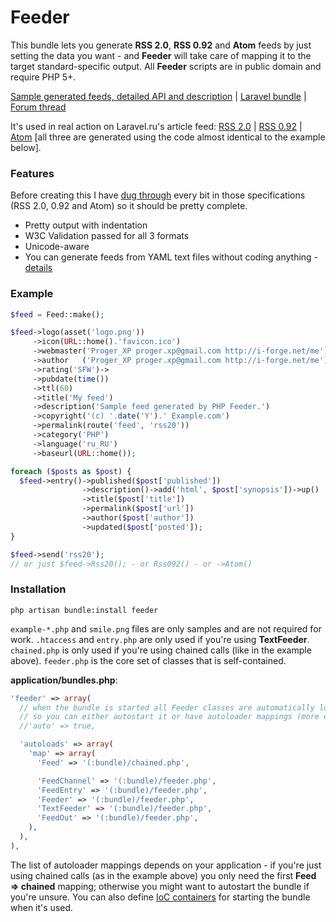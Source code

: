 # Feeder

This bundle  lets you generate **RSS 2.0**, **RSS 0.92** and **Atom** feeds by just setting the data you want - and __Feeder__ will take care of mapping it to the target standard-specific output. All __Feeder__ scripts are in public domain and require PHP 5+.

[Sample generated feeds, detailed API and description](http://proger.i-forge.net/PHP_Feeder/7sg) | [Laravel bundle](http://bundles.laravel.com/bundle/detail/feeder) | [Forum thread](http://forums.laravel.com/viewtopic.php?id=1160)

It's used in real action on Laravel.ru's article feed: [RSS 2.0](http://laravel.ru/feed/articles/rss20) | [RSS 0.92](http://laravel.ru/feed/articles/rss092) | [Atom](http://laravel.ru/feed/articles/atom) [all three are generated using the code almost identical to the example below].

### Features
Before creating this I have [dug through](http://proger.i-forge.net/Syndication_formats_%E2%80%93_RSS_0_92_2_0_-amp_Atom_1_0/7Zf) every bit in those specifications (RSS 2.0, 0.92 and Atom) so it should be pretty complete.

- Pretty output with indentation
- W3C Validation passed for all 3 formats
- Unicode-aware
- You can generate feeds from YAML text files without coding anything - [details](http://proger.i-forge.net/PHP_Feeder/7sg#textfeeder)

### Example
```PHP
$feed = Feed::make();

$feed->logo(asset('logo.png'))
     ->icon(URL::home().'favicon.ico')
     ->webmaster('Proger_XP proger.xp@gmail.com http://i-forge.net/me')
     ->author   ('Proger_XP proger.xp@gmail.com http://i-forge.net/me')
     ->rating('SFW')->
     ->pubdate(time())
     ->ttl(60)
     ->title('My feed')
     ->description('Sample feed generated by PHP Feeder.')
     ->copyright('(c) '.date('Y').' Example.com')
     ->permalink(route('feed', 'rss20'))
     ->category('PHP')
     ->language('ru_RU')
     ->baseurl(URL::home());

foreach ($posts as $post) {
  $feed->entry()->published($post['published'])
                ->description()->add('html', $post['synopsis'])->up()
                ->title($post['title'])
                ->permalink($post['url'])
                ->author($post['author'])
                ->updated($post['posted']);
}

$feed->send('rss20');
// or just $feed->Rss20(); - or Rss092() - or ->Atom()
```

### Installation
```
php artisan bundle:install feeder
```

`example-*.php` and `smile.png` files are only samples and are not required for work. 
`.htaccess` and `entry.php` are only used if you're using __TextFeeder__. 
`chained.php` is only used if you're using chained calls (like in the example above). `feeder.php` is the core set of classes that is self-contained.

**application/bundles.php**:
```PHP
'feeder' => array(
  // when the bundle is started all Feeder classes are automatically loaded
  // so you can either autostart it or have autoloader mappings (more efficient).
  //'auto' => true,

  'autoloads' => array(
    'map' => array(
      'Feed' => '(:bundle)/chained.php',

      'FeedChannel' => '(:bundle)/feeder.php',
      'FeedEntry' => '(:bundle)/feeder.php',
      'Feeder' => '(:bundle)/feeder.php',
      'TextFeeder' => '(:bundle)/feeder.php',
      'FeedOut' => '(:bundle)/feeder.php',
    ),
  ),
),
```

The list of autoloader mappings depends on your application - if you're just using chained calls (as in the example above) you only need the first **Feed => chained** mapping; otherwise you might want to autostart the bundle if you're unsure. You can also define [IoC containers](http://laravel.com/docs/ioc) for starting the bundle when it's used.
